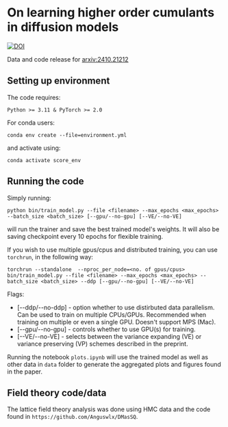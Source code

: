 # On learning higher order cumulants in diffusion models


[![DOI](https://zenodo.org/badge/DOI/10.5281/zenodo.14035138.svg)](https://doi.org/10.5281/zenodo.14035137)


Data and code release for [arxiv:2410.21212](https://arxiv.org/abs/2410.21212)

## Setting up environment
The code requires:
```
Python >= 3.11 & PyTorch >= 2.0
```

For conda users:

```
conda env create --file=environment.yml
```

and activate using:
```
conda activate score_env
```

## Running the code

Simply running:
```
python bin/train_model.py --file <filename> --max_epochs <max_epochs> --batch_size <batch_size> [--gpu/--no-gpu] [--VE/--no-VE]
```
will run the trainer and save the best trained model's weights. It will also be saving checkpoint every 10 epochs for flexible training.

If you wish to use multiple gpus/cpus and distributed training, you can use `torchrun`, in the following way:

```
torchrun --standalone  --nproc_per_node=<no. of gpus/cpus> bin/train_model.py --file <filename> --max_epochs <max_epochs> --batch_size <batch_size> --ddp [--gpu/--no-gpu] [--VE/--no-VE]
```

Flags:

* [--ddp/--no-ddp] - option whether to use distirbuted data parallelism. Can be used to train on multiple CPUs/GPUs. Recommended when training on multiple or even a single GPU. Doesn't support MPS (Mac).
* [--gpu/--no-gpu] - controls whether to use GPU(s) for training.
* [--VE/--no-VE]   - selects between the variance expanding (VE) or variance preserving (VP) schemes described in the preprint.

Running the notebook `plots.ipynb` will use the trained model as well as other data in `data` folder to generate the aggregated plots and figures found in the paper.

## Field theory code/data

The lattice field theory analysis was done using HMC data and the code found in `https://github.com/Anguswlx/DMasSQ`.
